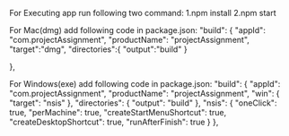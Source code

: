 For Executing app run following two command:
1.npm install
2.npm start

For Mac(dmg) add following code in package.json:
 "build": {
    "appId": "com.projectAssignment",
    "productName": "projectAssignment",
    "target":"dmg",
    "directories":{
        "output":"build"
    }
    
  },

For Windows(exe) add following code in package.json:
 "build": {
    "appId": "com.projectAssignment",
    "productName": "projectAssignment",
    "win": {
      "target": "nsis"
    },
    "directories": {
      "output": "build"
    },
    "nsis": {
      "oneClick": true,
      "perMachine": true,
      "createStartMenuShortcut": true,
      "createDesktopShortcut": true,
      "runAfterFinish": true
    }
  },


